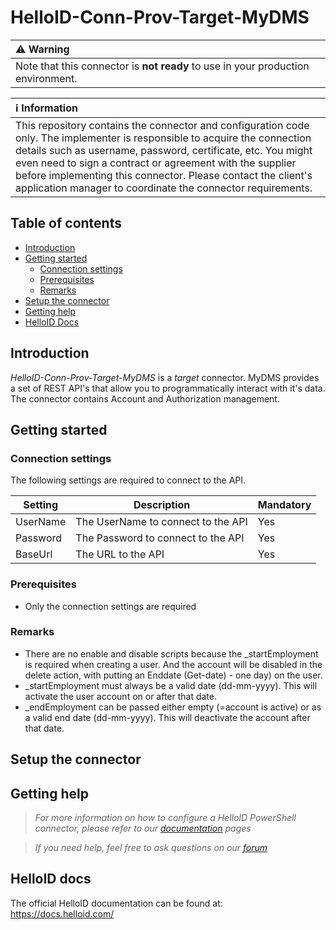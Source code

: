 # HelloID-Conn-Prov-Target-MyDMS

| :warning: Warning |
|:---------------------------|
| Note that this connector is **not ready** to use in your production environment.       |

| :information_source: Information |
|:---------------------------|
| This repository contains the connector and configuration code only. The implementer is responsible to acquire the connection details such as username, password, certificate, etc. You might even need to sign a contract or agreement with the supplier before implementing this connector. Please contact the client's application manager to coordinate the connector requirements.       |

## Table of contents

- [Introduction](#Introduction)
- [Getting started](#Getting-started)
  + [Connection settings](#Connection-settings)
  + [Prerequisites](#Prerequisites)
  + [Remarks](#Remarks)
- [Setup the connector](@Setup-The-Connector)
- [Getting help](#Getting-help)
- [HelloID Docs](#HelloID-docs)

## Introduction

_HelloID-Conn-Prov-Target-MyDMS_ is a _target_ connector. MyDMS provides a set of REST API's that allow you to programmatically interact with it's data. The connector contains Account and Authorization management.


## Getting started

### Connection settings

The following settings are required to connect to the API.

| Setting      | Description                        | Mandatory   |
| ------------ | -----------                        | ----------- |
| UserName     | The UserName to connect to the API | Yes         |
| Password     | The Password to connect to the API | Yes         |
| BaseUrl      | The URL to the API                 | Yes         |

### Prerequisites
- Only the connection settings are required

### Remarks
 - There are no enable and disable scripts because the _startEmployment is required when creating a user. And the account will be disabled in the delete action, with putting an Enddate (Get-date) - one day) on the user.
 - _startEmployment must always be a valid date (dd-mm-yyyy). This will activate the user account on or after that date.
 - _endEmployment can be passed either empty (=account is active) or as a valid end date (dd-mm-yyyy). This will deactivate the account after that date.

## Setup the connector

## Getting help

> _For more information on how to configure a HelloID PowerShell connector, please refer to our [documentation](https://docs.helloid.com/hc/en-us/articles/360012558020-Configure-a-custom-PowerShell-target-system) pages_

> _If you need help, feel free to ask questions on our [forum](https://forum.helloid.com)_

## HelloID docs

The official HelloID documentation can be found at: https://docs.helloid.com/
